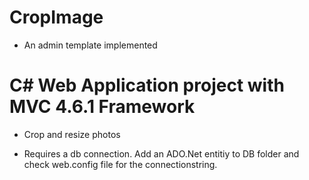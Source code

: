 # CropImage

- An admin template implemented

# C# Web Application project with MVC 4.6.1 Framework

- Crop and resize photos 

- Requires a db connection. Add an ADO.Net entitiy to DB folder and check web.config file for the connectionstring.

